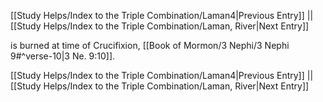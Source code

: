 [[Study Helps/Index to the Triple Combination/Laman4|Previous Entry]]  ||  [[Study Helps/Index to the Triple Combination/Laman, River|Next Entry]]

 is burned at time of Crucifixion, [[Book of Mormon/3 Nephi/3 Nephi 9#^verse-10|3 Ne. 9:10]].

[[Study Helps/Index to the Triple Combination/Laman4|Previous Entry]]  ||  [[Study Helps/Index to the Triple Combination/Laman, River|Next Entry]]